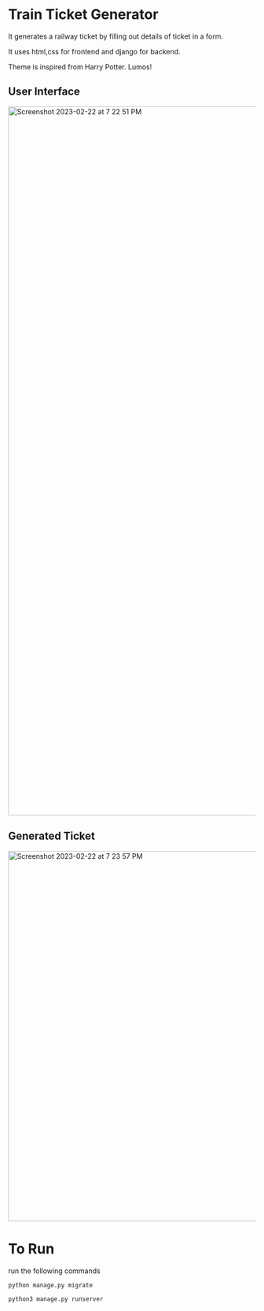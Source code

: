 # Train Ticket Generator

It generates a railway ticket by filling out details of ticket in a form. 

It uses html,css for frontend and django for backend.

Theme is inspired from Harry Potter. Lumos!


## User Interface
<img width="1440" alt="Screenshot 2023-02-22 at 7 22 51 PM" src="https://user-images.githubusercontent.com/104081946/220642295-17d95659-1431-4d28-a3de-1a51be192c98.png">


## Generated Ticket
<img width="752" alt="Screenshot 2023-02-22 at 7 23 57 PM" src="https://user-images.githubusercontent.com/104081946/220642320-7fbe6f06-89e4-4750-8c79-602b625de565.png">

# To Run

run the following commands
```
python manage.py migrate
```

```
python3 manage.py runserver
```

